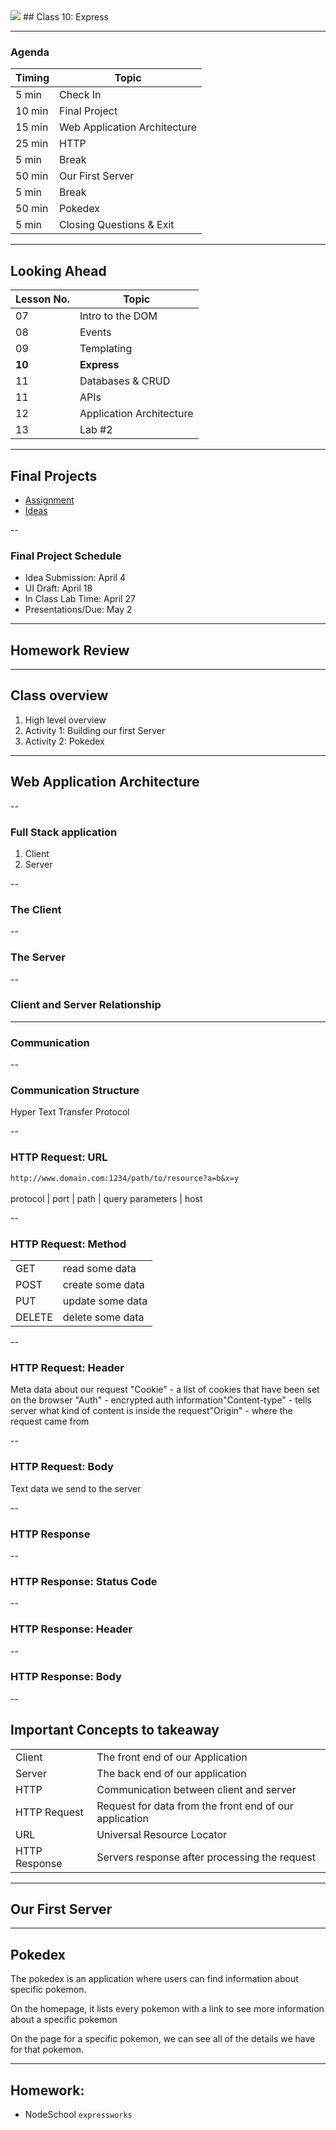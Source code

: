 

<img src="https://ga-core.s3.amazonaws.com/production/uploads/program/default_image/5225/JS-logo-official.png" style="max-width: 100px; border: none; box-shadow: none" />
## Class 10: Express

---
### Agenda
| Timing | Topic                                    |
| ------ | ---------------------------------------- |
| 5  min | Check In                                 |
| 10 min | Final Project                            |
| 15 min | Web Application Architecture             |
| 25 min | HTTP                                     |
| 5  min | Break                                    |
| 50 min | Our First Server                         |
| 5  min | Break                                    |
| 50 min | Pokedex                                  |
| 5  min | Closing Questions & Exit                 |

---
## Looking Ahead

| Lesson No. |        Topic             |
| ---------- | ------------------------ |
|     07     |   Intro to the DOM       |
|     08     | Events                   |
|     09     | Templating               |
|   **10**   | **Express**              |
|     11     | Databases & CRUD         |
|     11     | APIs                     |
|     12     | Application Architecture |
|     13     | Lab #2                   |

---
## Final Projects

- [Assignment](https://github.com/ga-students/js-dc-4/tree/master/final-project)
- [Ideas](https://gallery.generalassemb.ly/WDI)

--

### Final Project Schedule

- Idea Submission: April 4
- UI Draft: April 18
- In Class Lab Time: April 27
- Presentations/Due: May 2

---
## Homework Review

---
## Class overview
1. High level overview
2. Activity 1: Building our first Server
3. Activity 2: Pokedex

---
## Web Application Architecture

--
### Full Stack application
1. Client
2. Server

--
### The Client

--
### The Server

--
### Client and Server Relationship

---
### Communication

--
### Communication Structure
Hyper Text Transfer Protocol

--
### HTTP Request: URL
`http://www.domain.com:1234/path/to/resource?a=b&x=y`
<br /><br />
protocol | port | path | query parameters | host

--
### HTTP Request: Method
|        |                  |
| ------ | ---------------- |
| GET    | ​read​ some data   |
| POST   | ​create​ some data |
| PUT    | ​update​ some data |
| DELETE | ​delete​ some data |

--
### HTTP Request: Header
Meta data about our request
​"Cookie"​ - a list of cookies that have been set on the browser
​"Auth"​ - encrypted auth information
​"Content-type"​ - tells server what kind of content is inside the request
​"Origin"​ - where the request came from

--
### HTTP Request: Body
Text data we send to the server

--
### HTTP Response

--
### HTTP Response: Status Code

--
### HTTP Response: Header

--
### HTTP Response: Body

--
## Important Concepts to takeaway
|        |                  |
| ------- | ----- |
| Client | The front end of our Application |
| Server | The back end of our application |
| HTTP | Communication between client and server |
| HTTP Request | Request for data from the front end of our application |
| URL | Universal Resource Locator |
| HTTP Response | Servers response after processing the request |

---
## Our First Server

---
## Pokedex
The pokedex is an application where users can find information about specific pokemon.

On the homepage, it lists every pokemon with a link to see more information about a specific pokemon

On the page for a specific pokemon, we can see all of the details we have for that pokemon.

---
## Homework:
- NodeSchool `expressworks`
